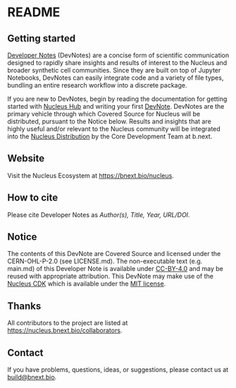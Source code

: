 # README

## Getting started

[Developer Notes](https://devnotes.bnext.bio/) (DevNotes) are a concise form of scientific communication designed to rapidly share insights and results of interest to the Nucleus and broader synthetic cell communities. Since they are built on top of Jupyter Notebooks, DevNotes can easily integrate code and a variety of file types, bundling an entire research workflow into a discrete package.

If you are new to DevNotes, begin by reading the documentation for getting started with [Nucleus Hub](https://nucleus.bnext.bio/nucleus-hub-guide) and writing your first [DevNote](https://nucleus.bnext.bio/developer-note-guide). DevNotes are the primary vehicle through which Covered Source for Nucleus will be distributed, pursuant to the Notice below. Results and insights that are highly useful and/or relevant to the Nucleus community will be integrated into the [Nucleus Distribution](https://nucleus.bnext.bio/) by the Core Development Team at b.next.

## Website

Visit the Nucleus Ecosystem at https://bnext.bio/nucleus.


## How to cite

Please cite Developer Notes as *Author(s), Title, Year, URL/DOI*.


## Notice

The contents of this DevNote are Covered Source and licensed under the CERN-OHL-P-2.0 (see LICENSE.md). The non-executable text (e.g. main.md) of this Developer Note is available under [CC-BY-4.0](https://creativecommons.org/licenses/by/4.0/deed.en) and may be reused with appropriate attribution. This DevNote may make use of the [Nucleus CDK](https://pypi.org/project/nucleus-cdk/) which is available under the [MIT license](https://opensource.org/license/mit). 

## Thanks

All contributors to the project are listed at https://nucleus.bnext.bio/collaborators.

## Contact

If you have problems, questions, ideas, or suggestions, please contact us at build@bnext.bio.